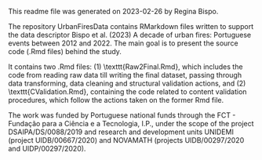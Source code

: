 This readme file was generated on 2023-02-26 by Regina Bispo.

The repository UrbanFiresData contains RMarkdown files written to support the data descriptor 
Bispo et al. (2023) A decade of urban fires: Portuguese events between 2012 and 2022. 
The main goal is to present the source code (.Rmd files) behind the study. 

It contains two .Rmd files: 
(1) \texttt{Raw2Final.Rmd}, which includes the code from reading raw data till writing the final dataset, passing through data transforming, data cleaning and structural 
validation actions, and 
(2) \texttt{CValidation.Rmd}, containing the code related to content validation procedures, which follow the actions taken on the former Rmd file.


The work was funded by Portuguese national funds through the FCT - Fundação para a Ciência e a Tecnologia, I.P., 
under the scope of the project DSAIPA/DS/0088/2019 and research and development units UNIDEMI (project UIDB/00667/2020) and 
NOVAMATH (projects UIDB/00297/2020 and UIDP/00297/2020).

